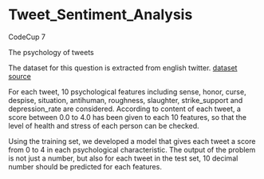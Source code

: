 # Tweet_Sentiment_Analysis
CodeCup 7

The psychology of tweets

The dataset for this question is extracted from english twitter. <a href="https://quera.org/contest/assignments/45363/problems/157863">dataset source</a> 

For each tweet, 10 psychological features including sense, honor, curse, despise, situation, antihuman, roughness, slaughter, strike_support and depression_rate are considered. According to content of each tweet, a score between 0.0 to 4.0 has been given to each 10 features, so that the level of health and stress of each person can be checked.

Using the training set, we developed a model that gives each tweet a score from 0 to 4 in each psychological characteristic. The output of the problem is not just a number, but also for each tweet in the test set, 10 decimal number should be predicted for each features.
